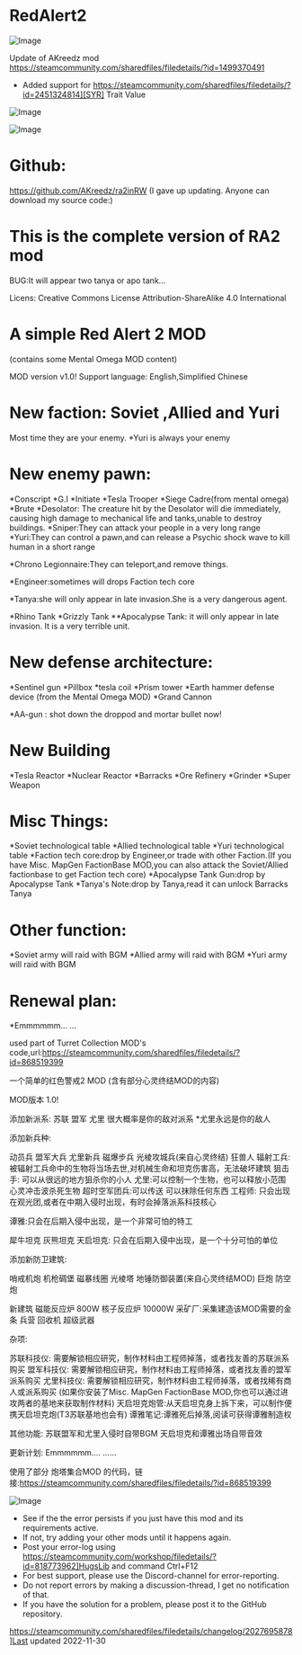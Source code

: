 # RedAlert2


![Image](https://i.imgur.com/buuPQel.png)

Update of AKreedz mod
https://steamcommunity.com/sharedfiles/filedetails/?id=1499370491

- Added support for https://steamcommunity.com/sharedfiles/filedetails/?id=2451324814][SYR] Trait Value

![Image](https://i.imgur.com/pufA0kM.png)

	
![Image](https://i.imgur.com/Z4GOv8H.png)


# Github:

https://github.com/AKreedz/ra2inRW
(I gave up updating. Anyone can download my source code:)



# **This is the complete version of RA2 mod**



BUG:It will appear two tanya or apo tank...

Licens: Creative Commons License Attribution-ShareAlike 4.0 International

# A simple Red Alert 2 MOD

(contains some Mental Omega MOD content)

MOD version v1.0!
Support language: English,Simplified Chinese

# New faction: Soviet ,Allied and Yuri

  Most time they are your enemy.
  *Yuri is always your enemy

# New enemy pawn:

  *Conscript
  *G.I
  *Initiate
  *Tesla Trooper
  *Siege Cadre(from mental omega)
  *Brute
  *Desolator: The creature hit by the Desolator will die immediately, causing high damage to mechanical life and tanks,unable to destroy buildings.
  *Sniper:They can attack your people in a very long range
  *Yuri:They can control a pawn,and can release a Psychic shock wave  to kill human in a short range

  *Chrono Legionnaire:They can teleport,and remove things.

  *Engineer:sometimes will drops Faction tech core

  *Tanya:she will only appear in late invasion.She is a very dangerous agent.

  *Rhino Tank
  *Grizzly Tank
  **Apocalypse Tank: it will only appear in late invasion. It is a very terrible unit.

# New defense architecture:

  *Sentinel gun
  *Pillbox
  *tesla coil
  *Prism tower
  *Earth hammer defense device (from the Mental Omega MOD)
  *Grand Cannon

  *AA-gun : shot down the droppod and mortar bullet now!

# New Building

  *Tesla Reactor
  *Nuclear Reactor
  *Barracks
  *Ore Refinery
  *Grinder
  *Super Weapon

# Misc Things:

  *Soviet technological table
  *Allied technological table
  *Yuri technological table
  *Faction tech core:drop by Engineer,or trade with other Faction.(If you have Misc. MapGen FactionBase MOD,you can also attack the Soviet/Allied factionbase to get Faction tech core)
  *Apocalypse Tank Gun:drop by Apocalypse Tank
  *Tanya's Note:drop by Tanya,read it can unlock Barracks Tanya

# Other function:

  *Soviet army will raid with BGM
  *Allied army will raid with BGM
  *Yuri army will raid with BGM
  

# Renewal plan:

  *Emmmmmm...
  ...
  

used part of Turret Collection MOD's code,url:https://steamcommunity.com/sharedfiles/filedetails/?id=868519399

一个简单的红色警戒2 MOD
(含有部分心灵终结MOD的内容)

MOD版本 1.0!

添加新派系: 苏联 盟军 尤里
很大概率是你的敌对派系
*尤里永远是你的敌人

添加新兵种:

动员兵
盟军大兵
尤里新兵
磁爆步兵
光棱攻城兵(来自心灵终结)
狂兽人
辐射工兵: 被辐射工兵命中的生物将当场去世,对机械生命和坦克伤害高，无法破坏建筑
狙击手: 可以从很远的地方狙杀你的小人
尤里:可以控制一个生物，也可以释放小范围心灵冲击波杀死生物
超时空军团兵:可以传送 可以抹除任何东西
工程师: 只会出现在观光团,或者在中期入侵时出现，有时会掉落派系科技核心

谭雅:只会在后期入侵中出现，是一个非常可怕的特工

犀牛坦克
灰熊坦克
天启坦克: 只会在后期入侵中出现，是一个十分可怕的单位


添加新防卫建筑:

哨戒机炮
机枪碉堡
磁暴线圈
光棱塔
地锤防御装置(来自心灵终结MOD)
巨炮
防空炮

新建筑
磁能反应炉 800W
核子反应炉 10000W
采矿厂:采集建造该MOD需要的金条
兵营
回收机
超级武器

杂项:

苏联科技仪: 需要解锁相应研究，制作材料由工程师掉落，或者找友善的苏联派系购买
盟军科技仪: 需要解锁相应研究，制作材料由工程师掉落，或者找友善的盟军派系购买
尤里科技仪: 需要解锁相应研究，制作材料由工程师掉落，或者找稀有商人或派系购买
(如果你安装了Misc. MapGen FactionBase MOD,你也可以通过进攻两者的基地来获取制作材料)
天启坦克炮管:从天启坦克身上拆下来，可以制作便携天启坦克炮(T3苏联基地也会有)
谭雅笔记:谭雅死后掉落,阅读可获得谭雅制造权

其他功能:
苏联盟军和尤里入侵时自带BGM
天启坦克和谭雅出场自带音效

更新计划:
Emmmmmm....
......

使用了部分 炮塔集合MOD 的代码，链接:https://steamcommunity.com/sharedfiles/filedetails/?id=868519399


![Image](https://i.imgur.com/PwoNOj4.png)



-  See if the the error persists if you just have this mod and its requirements active.
-  If not, try adding your other mods until it happens again.
-  Post your error-log using https://steamcommunity.com/workshop/filedetails/?id=818773962]HugsLib and command Ctrl+F12
-  For best support, please use the Discord-channel for error-reporting.
-  Do not report errors by making a discussion-thread, I get no notification of that.
-  If you have the solution for a problem, please post it to the GitHub repository.



https://steamcommunity.com/sharedfiles/filedetails/changelog/2027695878]Last updated 2022-11-30

